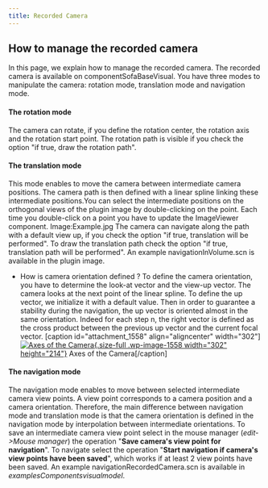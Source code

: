 ```yaml
---
title: Recorded Camera
---
```


How to manage the recorded camera
---------------------------------

In this page, we explain how to manage the recorded camera. The recorded
camera is available on componentSofaBaseVisual. You have three modes to
manipulate the camera: rotation mode, translation mode and navigation
mode.

#### The rotation mode

The camera can rotate, if you define the rotation center, the rotation
axis and the rotation start point. The rotation path is visible if you
check the option "if true, draw the rotation path".

#### The translation mode

This mode enables to move the camera between intermediate camera
positions. The camera path is then defined with a linear spline linking
these intermediate positions.You can select the intermediate positions
on the orthogonal views of the plugin image by double-clicking on the
point. Each time you double-click on a point you have to update the
ImageViewer component. Image:Example.jpg The camera can navigate along
the path with a default view up, if you check the option "if true,
translation will be performed". To draw the translation path check the
option "if true, translation path will be performed". An example
navigationInVolume.scn is available in the plugin image.

-   How is camera orientation defined ? To define the camera
    orientation, you have to determine the look-at vector and the
    view-up vector. The camera looks at the next point of the
    linear spline. To define the up vector, we initialize it with a
    default value. Then in order to guarantee a stability during the
    navigation, the up vector is oriented almost in the
    same orientation. Indeed for each step n, the right vector is
    defined as the cross product between the previous up vector and the
    current focal vector. \[caption id="attachment\_1558"
    align="aligncenter" width="302"\][![Axes of the
    Camera](https://www.sofa-framework.org/wp-content/uploads/2014/11/AxesCamera.jpg){.size-full
    .wp-image-1558 width="302"
    height="214"}](https://www.sofa-framework.org/wp-content/uploads/2014/11/AxesCamera.jpg)
    Axes of the Camera\[/caption\]

#### The navigation mode

The navigation mode enables to move between selected intermediate camera
view points. A view point corresponds to a camera position and a camera
orientation. Therefore, the main difference between navigation mode and
translation mode is that the camera orientation is defined in the
navigation mode by interpolation between intermediate orientations. To
save an intermediate camera view point select in the mouse manager
(*edit-&gt;Mouse manager*) the operation "**Save camera's view point for
navigation**". To navigate select the operation "**Start navigation if
camera's view points have been saved**", which works if at least 2 view
points have been saved. An example navigationRecordedCamera.scn is
available in *examplesComponentsvisualmodel*.
